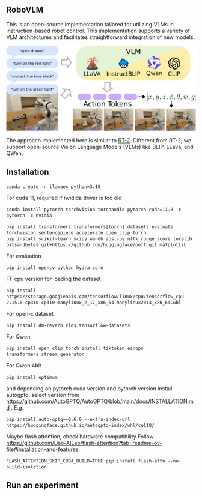 ## RoboVLM

This is an open-source implementation tailored for utilizing VLMs in
instruction-based robot control. This implementation supports
a variety of VLM architectures and facilitates straightforward
integration of new models. 

![plot](assets/teaser_compressed.png)



The approach implemented here is similar to
[RT-2](https://arxiv.org/abs/2307.15818). 
Different from RT-2, we support open-source Vision Language Models (VLMs) like BLIP, LLava, and QWen. 



[//]: # (We use our framework to train multiple VLMs and evaluate them on a physical robot.)



## Installation

```
conda create -n llamaex python=3.10
```

For cuda 11, required if nvidida driver is too old
```
conda install pytorch torchvision torchaudio pytorch-cuda=11.8 -c pytorch -c nvidia
```

```
pip install transformers transformers[torch] datasets evaluate torchvision sentencepiece accelerate open_clip_torch
pip install scikit-learn scipy wandb absl-py nltk rouge_score loralib bitsandbytes git+https://github.com/huggingface/peft.git matplotlib

```

For evaluation
```
pip install opencv-python hydra-core
```
TF cpu version for loading the dataset
```
pip install https://storage.googleapis.com/tensorflow/linux/cpu/tensorflow_cpu-2.15.0-cp310-cp310-manylinux_2_17_x86_64.manylinux2014_x86_64.whl
```
For open-x dataset
```
pip install dm-reverb rlds tensorflow-datasets
```

For Qwen
```
pip install open_clip_torch install tiktoken einops transformers_stream_generator
```
For Qwen 4bit
```
pip install optimum
```
and depending on pytorch cuda version and pytorch version install autogptq, 
select version from https://github.com/AutoGPTQ/AutoGPTQ/blob/main/docs/INSTALLATION.md . E.g.
```
pip install auto-gptq==0.6.0 --extra-index-url https://huggingface.github.io/autogptq-index/whl/cu118/
```

Maybe flash attention, check hardware compatibility
Follow https://github.com/Dao-AILab/flash-attention?tab=readme-ov-file#installation-and-features
```
FLASH_ATTENTION_SKIP_CUDA_BUILD=TRUE pip install flash-attn --no-build-isolation
```

## Run an experiment


